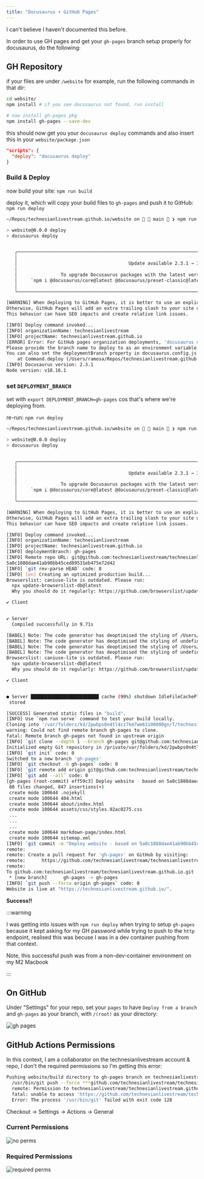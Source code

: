 ```yaml
---
title: "Docusaurus + GitHub Pages"
---
```


I can't believe I haven't documented this before.

In order to use GH pages and get your `gh-pages` branch setup properly for docusaurus, do the following:

## GH Repository

if your files are under `/website` for example, run the following commands in that dir:

```bash
cd website/
npm install # if you see docusaurus not found, run install

# now install gh-pages pkg
npm install gh-pages --save-dev

```

this should now get you your `docusaurus deploy` commands and also insert this in your `website/package.json`

```json
"scripts": {
  "deploy": "docusaurus deploy"
}
```

### Build & Deploy

now build your site: `npm run build`

deploy it, which will copy your build files to `gh-pages` and push it to GitHub: `npm run deploy`

```bash
~/Repos/technesianlivestream.github.io/website on   main  ❯ npm run deploy                                                                                       at  22:39:25

> website@0.0.0 deploy
> docusaurus deploy


   ╭────────────────────────────────────────────────────────────────────────────────────────────────────────────────╮
   │                                                                                                                │
   │                                         Update available 2.3.1 → 3.0.1                                         │
   │                                                                                                                │
   │                To upgrade Docusaurus packages with the latest version, run the following command:              │
   │     `npm i @docusaurus/core@latest @docusaurus/preset-classic@latest @docusaurus/module-type-aliases@latest`   │
   │                                                                                                                │
   ╰────────────────────────────────────────────────────────────────────────────────────────────────────────────────╯

[WARNING] When deploying to GitHub Pages, it is better to use an explicit "trailingSlash" site config.
Otherwise, GitHub Pages will add an extra trailing slash to your site urls only on direct-access (not when navigation) with a server redirect.
This behavior can have SEO impacts and create relative link issues.

[INFO] Deploy command invoked...
[INFO] organizationName: technesianlivestream
[INFO] projectName: technesianlivestream.github.io
[ERROR] Error: For GitHub pages organization deployments, 'docusaurus deploy' does not assume anymore that 'master' is your default Git branch.
Please provide the branch name to deploy to as an environment variable, for example DEPLOYMENT_BRANCH=main or DEPLOYMENT_BRANCH=master .
You can also set the deploymentBranch property in docusaurus.config.js .
    at Command.deploy (/Users/ramosa/Repos/technesianlivestream.github.io/website/node_modules/@docusaurus/core/lib/commands/deploy.js:102:15)
[INFO] Docusaurus version: 2.3.1
Node version: v18.16.1
```

### set `DEPLOYMENT_BRANCH`

set with `export DEPLOYMENT_BRANCH=gh-pages` cos that's where we're deploying from.

re-run: `npm run deploy`

```bash
~/Repos/technesianlivestream.github.io/website on   main  ❯ npm run deploy                                                                                       at  22:41:07

> website@0.0.0 deploy
> docusaurus deploy


   ╭────────────────────────────────────────────────────────────────────────────────────────────────────────────────╮
   │                                                                                                                │
   │                                         Update available 2.3.1 → 3.0.1                                         │
   │                                                                                                                │
   │                To upgrade Docusaurus packages with the latest version, run the following command:              │
   │     `npm i @docusaurus/core@latest @docusaurus/preset-classic@latest @docusaurus/module-type-aliases@latest`   │
   │                                                                                                                │
   ╰────────────────────────────────────────────────────────────────────────────────────────────────────────────────╯

[WARNING] When deploying to GitHub Pages, it is better to use an explicit "trailingSlash" site config.
Otherwise, GitHub Pages will add an extra trailing slash to your site urls only on direct-access (not when navigation) with a server redirect.
This behavior can have SEO impacts and create relative link issues.

[INFO] Deploy command invoked...
[INFO] organizationName: technesianlivestream
[INFO] projectName: technesianlivestream.github.io
[INFO] deploymentBranch: gh-pages
[INFO] Remote repo URL: git@github.com:technesianlivestream/technesianlivestream.github.io.git
5a0c1888dae41ab90bb45ced89531eb475e72d42
[INFO] `git rev-parse HEAD` code: 0
[INFO] [en] Creating an optimized production build...
Browserslist: caniuse-lite is outdated. Please run:
  npx update-browserslist-db@latest
  Why you should do it regularly: https://github.com/browserslist/update-db#readme

✔ Client


✔ Server
  Compiled successfully in 9.71s

[BABEL] Note: The code generator has deoptimised the styling of /Users/ramosa/Repos/technesianlivestream.github.io/website/static/img/cloud.svg as it exceeds the max of 500KB.
[BABEL] Note: The code generator has deoptimised the styling of undefined as it exceeds the max of 500KB.
[BABEL] Note: The code generator has deoptimised the styling of /Users/ramosa/Repos/technesianlivestream.github.io/website/static/img/cloud.svg as it exceeds the max of 500KB.
[BABEL] Note: The code generator has deoptimised the styling of undefined as it exceeds the max of 500KB.
Browserslist: caniuse-lite is outdated. Please run:
  npx update-browserslist-db@latest
  Why you should do it regularly: https://github.com/browserslist/update-db#readme

✔ Client


● Server █████████████████████████ cache (99%) shutdown IdleFileCachePlugin
 stored

[SUCCESS] Generated static files in "build".
[INFO] Use `npm run serve` command to test your build locally.
Cloning into '/var/folders/kd/2pwbps0n4tl4cz7km7wm63100000gn/T/technesianlivestream.github.io-gh-pages4kCawi'...
warning: Could not find remote branch gh-pages to clone.
fatal: Remote branch gh-pages not found in upstream origin
[INFO] `git clone --depth 1 --branch gh-pages git@github.com:technesianlivestream/technesianlivestream.github.io.git "/var/folders/kd/2pwbps0n4tl4cz7km7wm63100000gn/T/technesianlivestream.github.io-gh-pages4kCawi"` code: 128
Initialized empty Git repository in /private/var/folders/kd/2pwbps0n4tl4cz7km7wm63100000gn/T/technesianlivestream.github.io-gh-pages4kCawi/.git/
[INFO] `git init` code: 0
Switched to a new branch 'gh-pages'
[INFO] `git checkout -b gh-pages` code: 0
[INFO] `git remote add origin git@github.com:technesianlivestream/technesianlivestream.github.io.git` code: 0
[INFO] `git add --all` code: 0
[gh-pages (root-commit) eff59c3] Deploy website - based on 5a0c1888dae41ab90bb45ced89531eb475e72d42
 80 files changed, 847 insertions(+)
 create mode 100644 .nojekyll
 create mode 100644 404.html
 create mode 100644 about/index.html
 create mode 100644 assets/css/styles.92ac0275.css
 ...
 ...
 ...
 create mode 100644 markdown-page/index.html
 create mode 100644 sitemap.xml
[INFO] `git commit -m "Deploy website - based on 5a0c1888dae41ab90bb45ced89531eb475e72d42"` code: 0
remote:
remote: Create a pull request for 'gh-pages' on GitHub by visiting:
remote:      https://github.com/technesianlivestream/technesianlivestream.github.io/pull/new/gh-pages
remote:
To github.com:technesianlivestream/technesianlivestream.github.io.git
 * [new branch]      gh-pages -> gh-pages
[INFO] `git push --force origin gh-pages` code: 0
Website is live at "https://technesianlivestream.github.io/".
```

**Success!!**

:::warning

I was getting into issues with `npm run deploy` when trying to setup `gh-pages` because it kept asking for my GH password while trying to push to the `http` endpoint, realised this was becuse I was in a dev container pushing from that context.

Note, this successful push was from a non-dev-container environment on my M2 Macbook

:::

## On GitHub

Under "Settings" for your repo, set your `pages` to have `Deploy from a branch` and `gh-pages` as your branch, with `/(root)` as your directory:

![gh pages](/img/docusaurus-setup-ghpages.png)

## GitHub Actions Permissions

In this context, I am a collaborator on the technesianlivestream account & repo, I don't the required permissions so I'm getting this error:

```bash
Pushing website/build directory to gh-pages branch on technesianlivestream/technesianlivestream.github.io repo
  /usr/bin/git push --force ***github.com/technesianlivestream/technesianlivestream.github.io.git gh-pages
  remote: Permission to technesianlivestream/technesianlivestream.github.io.git denied to github-actions[bot].
  fatal: unable to access 'https://github.com/technesianlivestream/technesianlivestream.github.io.git/': The requested URL returned error: 403
  Error: The process '/usr/bin/git' failed with exit code 128
```

Checkout -> Settings -> Actions -> General

### Current Permissions

![no perms](/img/docusaurus-setup-ghperms1.png)

### Required Permissions

![required perms](/img/docusaurus-setup-ghperms2.png)